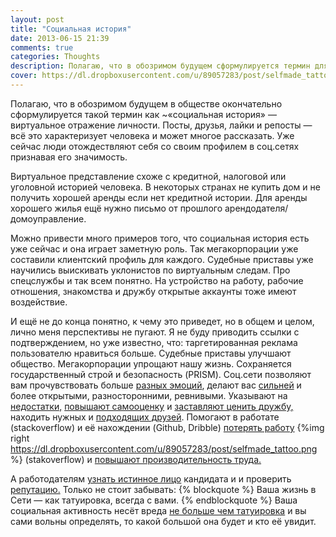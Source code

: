 ```yaml
---
layout: post
title: "Социальная история"
date: 2013-06-15 21:39
comments: true
categories: Thoughts
description: Полагаю, что в обозримом будущем сформулируется термин для обозначения вирутального отражение личности ...
cover: https://dl.dropboxusercontent.com/u/89057283/post/selfmade_tattoo.png
---
```

Полагаю, что в обозримом будущем в обществе окончательно сформулируется такой термин как ~«социальная история» — виртуальное отражение личности. Посты, друзья, лайки и репосты — всё это характеризует человека и может многое рассказать. Уже сейчас люди отождествляют себя со своим профилем в соц.сетях признавая его значимость.

Виртуальное представление схоже с кредитной, налоговой или уголовной историей человека.
В некоторых странах не купить дом и не получить хорошей аренды если нет кредитной истории. Для аренды хорошего жилья ещё нужно письмо от прошлого арендодателя/домоуправление.

Можно привести много примеров того, что социальная история есть уже сейчас и она играет заметную роль. Так мегакорпорации уже составили клиентский профиль для каждого. Судебные приставы уже научились выискивать уклонистов по виртуальным следам. Про спецслужбы и так всем понятно. На устройство на работу, рабочие отношения, знакомства и дружбу открытые аккаунты тоже имеют воздействие.

И ещё не до конца понятно, к чему это приведет, но в общем и целом, лично меня перспективы не пугают. Я не буду приводить ссылки с подтверждением, но уже известно, что: таргетированная реклама пользователю нравиться больше. Судебные приставы улучшают общество. Мегакорпорации упрощают нашу жизнь. Сохраняется государственный строй и безопасность (PRISM). Соц.сети позволяют вам прочувствовать больше [разных эмоций](http://www.bbc.co.uk/news/uk-scotland-edinburgh-east-fife-12479660), делают вас [сильней](http://abcnews.go.com/blogs/technology/2012/01/feeling-sad-facebook-could-be-the-cause/) и более открытыми, разносторонними, ревнивыми. Указывают на [недостатки,](http://washington.cbslocal.com/2012/04/04/study-facebook-use-related-to-eating-disorders/) [повышают самооценку](http://www.news.cornell.edu/stories/March11/FacebookMirrorStudy.html) и [заставляют ценить дружбу,](http://www.slate.com/blogs/future_tense/2012/02/08/facebook_study_shows_insecure_users_posts_are_more_likely_to_annoy_their_friends_.html) находить нужных и [подходящих друзей](http://www.livescience.com/26590-facebook-profile-mental-illness.html). Помогают в работате (stackoverflow) и её нахождении (Github, Dribble) [потерять работу](https://www.google.ru/url?sa=t&rct=j&q=&esrc=s&source=web&cd=1&cad=rja&ved=0CCoQFjAA&url=http%3A%2F%2Flenta.ru%2Fnews%2F2013%2F01%2F28%2Fscrewed&ei=s07JUY3AFYaL4ASti4CwCw&usg=AFQjCNEE_WfG-hl9btoneS8DFzZzkA64jw&sig2=UdeyslqAcHRk3E5urRpqWw&bvm=bv.48293060,d.bGE)
{%img right https://dl.dropboxusercontent.com/u/89057283/post/selfmade_tattoo.png %}
(stakoverflow) и [повышают производительность труда.](http://www.wired.com/techbiz/media/news/2009/04/reuters_us_work_internet_tech_life)

А работодателям [узнать истинное лицо](http://www.dailymail.co.uk/news/article-2184658/Is-joining-Facebook-sign-youre-psychopath-Some-employers-psychologists-say-suspicious.html) кандидата и и проверить [репутацию.](http://nymag.com/news/features/online-reputation-management-2013-6/)
Только не стоит забывать: 
{% blockquote %}
Ваша жизнь в Сети — как татуировка, всегда с вами.
{% endblockquote %}
Ваша социальная активность несёт вреда [не больше чем татуировка](http://www.dailymail.co.uk/news/article-2326046/Yusuf-Hameed-Ive-knocked-450-jobs-complains-unemployed-man-40-having-Buddhist-symbol-tattooed-forehead.html) и вы сами вольны определять, то какой большой она будет и кто её увидит.
